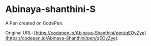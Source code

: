 # Abinaya-shanthini-S
A Pen created on CodePen.

Original URL: [https://codepen.io/Abinaya-Shanthini/pen/qEOyZye](https://codepen.io/Abinaya-Shanthini/pen/qEOyZye).
